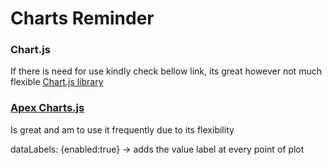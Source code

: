 # Charts Reminder

### Chart.js
If there is need for use kindly check bellow link, its great however not much flexible
[Chart.js library](https://www.chartjs.org/docs/latest/)

### [Apex Charts.js](https://apexcharts.com/docs/)
Is great and am to use it frequently due to its flexibility


dataLabels: {enabled:true} -> adds the value label at every point of plot
